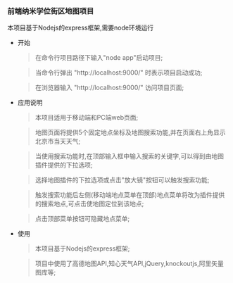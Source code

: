    ### 前端纳米学位街区地图项目 ###

   本项目基于Nodejs的express框架,需要node环境运行

* 开始
    >在命令行项目路径下输入"node app"启动项目;

    >当命令行弹出 "http://localhost:9000/" 时表示项目启动成功;

    >在浏览器输入 "http://localhost:9000/" 访问项目页面;

* 应用说明
    >本项目适用于移动端和PC端web页面;

    >地图页面将提供5个固定地点坐标及地图搜索功能,并在页面右上角显示北京市当天天气;

    >当使用搜索功能时,在顶部输入框中输入搜索的关键字,可以得到由地图插件提供的下拉选项;

    >选择地图插件的下拉选项或点击"放大镜"按钮可以触发搜索功能;

    >触发搜索功能后左侧(移动端地点菜单在顶部)地点菜单将改为插件提供的搜索地点,可点击使地图定位到该地点;

    >点击顶部菜单按钮可隐藏地点菜单;

* 使用
    >本项目基于Nodejs的express框架;

    >项目中使用了高德地图API,知心天气API,jQuery,knockoutjs,阿里矢量图库等;
